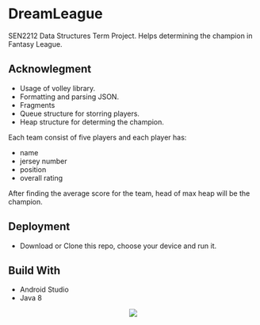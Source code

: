 # DreamLeague
SEN2212 Data Structures Term Project. Helps determining the champion in Fantasy League.

## Acknowlegment

* Usage of volley library.
* Formatting and parsing JSON.
* Fragments
* Queue structure for storring players.
* Heap structure for determing the champion. <br />

Each team consist of five players and each player has: <br/>

* name
* jersey number
* position
* overall rating <br />

After finding the average score for the team, head of max heap will be the champion.

## Deployment
*  Download or Clone this repo, choose your device and run it.

## Build With
* Android Studio
* Java 8

<p align="center">
  <img src="https://user-images.githubusercontent.com/34216243/87230947-c9ca4b00-c3bb-11ea-9a37-b10b5061846d.gif">
</p>
